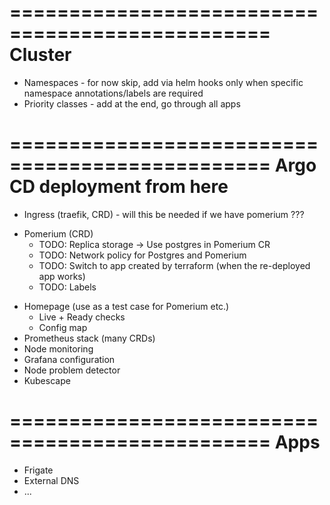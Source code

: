 ================================================
Cluster
================================================
- Namespaces - for now skip, add via helm hooks only when specific namespace annotations/labels are required
- Priority classes - add at the end, go through all apps

================================================
Argo CD deployment from here
================================================
+ Ingress (traefik, CRD) - will this be needed if we have pomerium ???
* Pomerium (CRD)
    - TODO: Replica storage -> Use postgres in Pomerium CR
    - TODO: Network policy for Postgres and Pomerium
    - TODO: Switch to app created by terraform (when the re-deployed app works)
    - TODO: Labels
- Homepage (use as a test case for Pomerium etc.)
    - Live + Ready checks
    - Config map
- Prometheus stack (many CRDs)
- Node monitoring
- Grafana configuration
- Node problem detector
- Kubescape

================================================
Apps
================================================
- Frigate
- External DNS
- ...